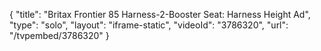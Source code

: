 {
    "title": "Britax Frontier 85 Harness-2-Booster Seat: Harness Height Ad",
    "type": "solo",
    "layout": "iframe-static",
    "videoId": "3786320",
    "url": "\/tvpembed\/3786320"
}